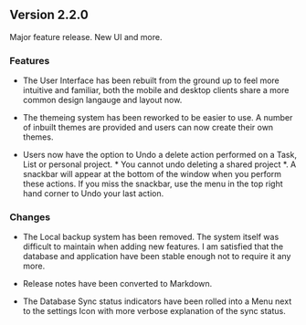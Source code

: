 Version 2.2.0
-------------

Major feature release. New UI and more.

### Features ####
- The User Interface has been rebuilt from the ground up to feel more intuitive and familiar, both the mobile and desktop clients share a more common design langauge and layout now.


- The themeing system has been reworked to be easier to use. A number of inbuilt themes are provided and users can now create their own themes.


- Users now have the option to Undo a delete action performed on a Task, List or personal project. * You cannot undo deleting a shared project *. A snackbar will appear at the bottom of the window when you perform these actions. If you miss the snackbar, use the menu in the top right hand corner to Undo your last action.


### Changes ###
- The Local backup system has been removed. The system itself was difficult to maintain when adding new features. I am satisfied that the database and application have been stable enough not to require it any more.

- Release notes have been converted to Markdown.

- The Database Sync status indicators have been rolled into a Menu next to the settings Icon with more verbose explanation of the sync status.